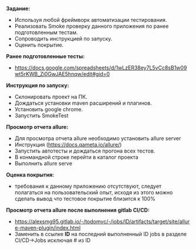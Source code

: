 **Задание:**
- Используя любой фреймворк автоматизации тестирования.
- Реализовать Smoke проверку данного приложения по ранее подготовленным тестам.
- Сопроводить инструкцией по запуску.
- Оценить покрытие.

**Ранее подготовленные тесты:**
- https://docs.google.com/spreadsheets/d/1wLzER38ey7L5vCc8sB1w09wt5rKWB_Zi0GwJAE5hnqw/edit#gid=0

**Инструкция по запуску:**
- Склонировать проект на ПК.
- Дождаться установки maven расширений и плагинов.
- Установить google chrome.
- Запустить  SmokeTest


**Просмотр отчета allure:**
- Для просмотра отчета allure необходимо установить allure server
- Инструкция (https://docs.qameta.io/allure/)
- Запустить автотесты и дождаться прогона всех тестов.
- В конмандной строке перейти в каталог проекта
- Выполнить allure serve

**Оценка покрытия:**
- требования к данному приложению отсутствуют, следует полагаться на пользовательский опыт, исходя из этого можно сделать вывод что тестовое покрытие близится к 100%

**Просмотр отчета allure после выполнения gitlab CI/CD:**

- https://alexsmg95.gitlab.io/-/todomvc/-/jobs/ID/artifacts/target/site/allure-maven-plugin/index.html
- Заменить в ссылке **ID** на последний выполненный ID jobs в разделе CI/CD->Jobs исключая # из ID




